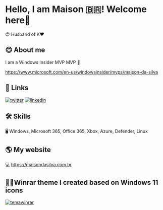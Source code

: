 
# Hello, I am Maison 🇧🇷! Welcome here👋
😍 Husband of K❤️

## 😊 About me
I am a Windows Insider MVP MVP 🚀

https://www.microsoft.com/en-us/windowsinsider/mvps/maison-da-silva

## 🔗 Links
[![twitter](https://img.shields.io/badge/twitter-1DA1F2?style=for-the-badge&logo=twitter&logoColor=white)](https://twitter.com/maisondasilva)
[![linkedin](https://img.shields.io/badge/linkedin-0A66C2?style=for-the-badge&logo=linkedin&logoColor=white)](https://www.linkedin.com/in/maisondasilva/)

## 🛠 Skills
🖥️ Windows, Microsoft 365, Office 365, Xbox, Azure, Defender, Linux

## 🌎 My website
💻 https://maisondasilva.com.br

## 👩‍💻Winrar theme I created based on Windows 11 icons
[![temawinrar](https://www.rarlab.com/images/theme_win11_maison.png)](https://www.rarlab.com/themes5.htm)
